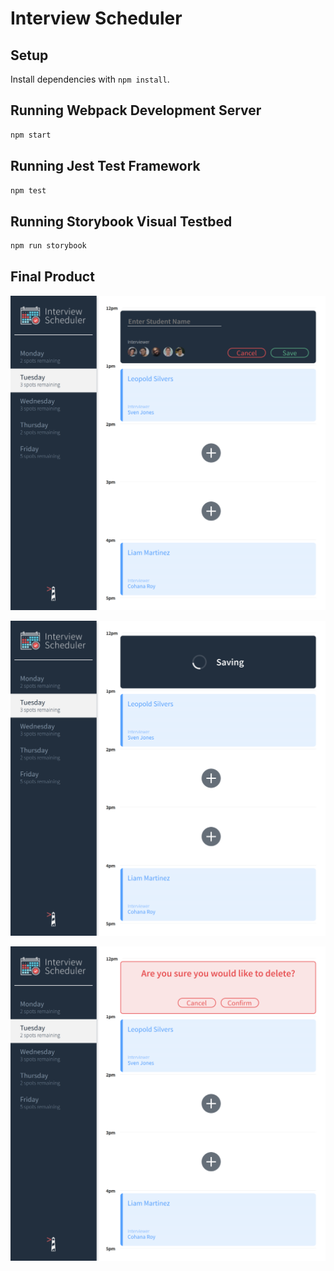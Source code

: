 # Interview Scheduler

## Setup

Install dependencies with `npm install`.

## Running Webpack Development Server

```sh
npm start
```

## Running Jest Test Framework

```sh
npm test
```

## Running Storybook Visual Testbed

```sh
npm run storybook
```
## Final Product

!["Appointment Form"](https://raw.githubusercontent.com/nastasidavydov/scheduler/master/docs/appointment%20form.png)

!["Saving mode when add new interview appointment"](https://raw.githubusercontent.com/nastasidavydov/scheduler/master/docs/saving.png)

!["Confirmation mode when delete existing appointment"](https://github.com/nastasidavydov/scheduler/blob/master/docs/confirmation.png?raw=true)
